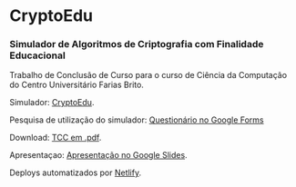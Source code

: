 # CryptoEdu
### Simulador de Algoritmos de Criptografia com Finalidade Educacional
Trabalho de Conclusão de Curso para o curso de Ciência da Computação do Centro Universitário Farias Brito.

Simulador: [CryptoEdu](https://cryptoedu.netlify.app/).

Pesquisa de utilização do simulador: [Questionário no Google Forms](https://docs.google.com/forms/d/e/1FAIpQLSd4WZFS6CSGD95991vkVQdrcDK-c01BnqNNBQV5Z86E2yMbvw/viewform?usp=sf_link)

Download: [TCC em .pdf](tcc.pdf).

Apresentaçao: [Apresentação no Google Slides](https://docs.google.com/presentation/d/1yc4T7gTWrv7fbdXTV9vxam3KqXsUrUnMqqAyJz_7510/edit?usp=sharing).

Deploys automatizados por [Netlify](https://app.netlify.com/sites/cryptoedu/deploys/).
